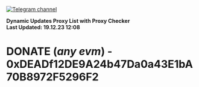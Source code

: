 [![Telegram channel](https://img.shields.io/endpoint?url=https://runkit.io/damiankrawczyk/telegram-badge/branches/master?url=https://t.me/n4z4v0d)](https://t.me/n4z4v0d) 

**Dynamic Updates Proxy List with Proxy Checker**  
**Last Updated: 19.12.23 12:08**

# DONATE (_any evm_) - 0xDEADf12DE9A24b47Da0a43E1bA70B8972F5296F2
